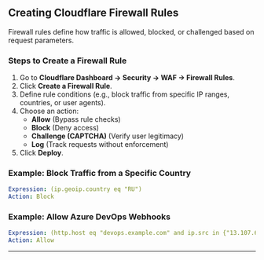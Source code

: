 
## **Creating Cloudflare Firewall Rules**
Firewall rules define how traffic is allowed, blocked, or challenged based on request parameters.

### **Steps to Create a Firewall Rule**
1. Go to **Cloudflare Dashboard → Security → WAF → Firewall Rules**.
2. Click **Create a Firewall Rule**.
3. Define rule conditions (e.g., block traffic from specific IP ranges, countries, or user agents).
4. Choose an action:
   - **Allow** (Bypass rule checks)
   - **Block** (Deny access)
   - **Challenge (CAPTCHA)** (Verify user legitimacy)
   - **Log** (Track requests without enforcement)
5. Click **Deploy**.

### **Example: Block Traffic from a Specific Country**
```yaml
Expression: (ip.geoip.country eq "RU")
Action: Block
```

### **Example: Allow Azure DevOps Webhooks**
```yaml
Expression: (http.host eq "devops.example.com" and ip.src in {"13.107.6.183", "13.107.9.183"})
Action: Allow
```

---
